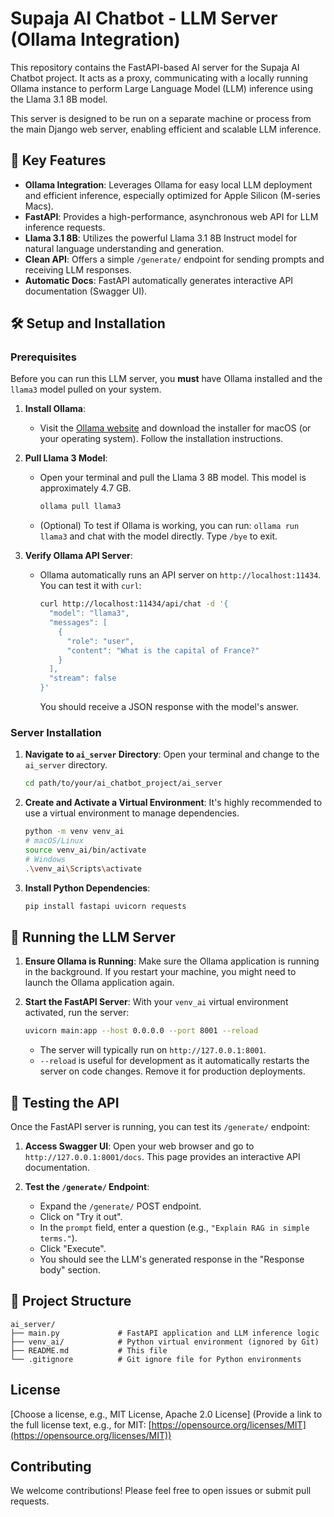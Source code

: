 # Supaja AI Chatbot - LLM Server (Ollama Integration)

This repository contains the FastAPI-based AI server for the Supaja AI Chatbot project. It acts as a proxy, communicating with a locally running Ollama instance to perform Large Language Model (LLM) inference using the Llama 3.1 8B model.

This server is designed to be run on a separate machine or process from the main Django web server, enabling efficient and scalable LLM inference.

## 🚀 Key Features

- **Ollama Integration**: Leverages Ollama for easy local LLM deployment and efficient inference, especially optimized for Apple Silicon (M-series Macs).
- **FastAPI**: Provides a high-performance, asynchronous web API for LLM inference requests.
- **Llama 3.1 8B**: Utilizes the powerful Llama 3.1 8B Instruct model for natural language understanding and generation.
- **Clean API**: Offers a simple `/generate/` endpoint for sending prompts and receiving LLM responses.
- **Automatic Docs**: FastAPI automatically generates interactive API documentation (Swagger UI).

## 🛠️ Setup and Installation

### Prerequisites

Before you can run this LLM server, you **must** have Ollama installed and the `llama3` model pulled on your system.

1.  **Install Ollama**:

    - Visit the [Ollama website](https://ollama.com/download) and download the installer for macOS (or your operating system). Follow the installation instructions.

2.  **Pull Llama 3 Model**:

    - Open your terminal and pull the Llama 3 8B model. This model is approximately 4.7 GB.
      ```bash
      ollama pull llama3
      ```
    - (Optional) To test if Ollama is working, you can run: `ollama run llama3` and chat with the model directly. Type `/bye` to exit.

3.  **Verify Ollama API Server**:
    - Ollama automatically runs an API server on `http://localhost:11434`. You can test it with `curl`:
      ```bash
      curl http://localhost:11434/api/chat -d '{
        "model": "llama3",
        "messages": [
          {
            "role": "user",
            "content": "What is the capital of France?"
          }
        ],
        "stream": false
      }'
      ```
      You should receive a JSON response with the model's answer.

### Server Installation

1.  **Navigate to `ai_server` Directory**:
    Open your terminal and change to the `ai_server` directory.

    ```bash
    cd path/to/your/ai_chatbot_project/ai_server
    ```

2.  **Create and Activate a Virtual Environment**:
    It's highly recommended to use a virtual environment to manage dependencies.

    ```bash
    python -m venv venv_ai
    # macOS/Linux
    source venv_ai/bin/activate
    # Windows
    .\venv_ai\Scripts\activate
    ```

3.  **Install Python Dependencies**:
    ```bash
    pip install fastapi uvicorn requests
    ```

## 🚀 Running the LLM Server

1.  **Ensure Ollama is Running**:
    Make sure the Ollama application is running in the background. If you restart your machine, you might need to launch the Ollama application again.

2.  **Start the FastAPI Server**:
    With your `venv_ai` virtual environment activated, run the server:
    ```bash
    uvicorn main:app --host 0.0.0.0 --port 8001 --reload
    ```
    - The server will typically run on `http://127.0.0.1:8001`.
    - `--reload` is useful for development as it automatically restarts the server on code changes. Remove it for production deployments.

## 🧪 Testing the API

Once the FastAPI server is running, you can test its `/generate/` endpoint:

1.  **Access Swagger UI**:
    Open your web browser and go to `http://127.0.0.1:8001/docs`.
    This page provides an interactive API documentation.

2.  **Test the `/generate/` Endpoint**:
    - Expand the `/generate/` POST endpoint.
    - Click on "Try it out".
    - In the `prompt` field, enter a question (e.g., `"Explain RAG in simple terms."`).
    - Click "Execute".
    - You should see the LLM's generated response in the "Response body" section.

## 📂 Project Structure

```
ai_server/
├── main.py             # FastAPI application and LLM inference logic
├── venv_ai/            # Python virtual environment (ignored by Git)
├── README.md           # This file
└── .gitignore          # Git ignore file for Python environments
```

## License

[Choose a license, e.g., MIT License, Apache 2.0 License]
(Provide a link to the full license text, e.g., for MIT: [https://opensource.org/licenses/MIT](https://opensource.org/licenses/MIT))

## Contributing

We welcome contributions! Please feel free to open issues or submit pull requests.
